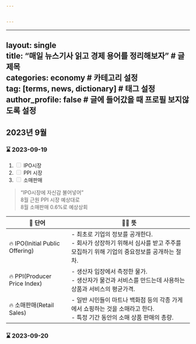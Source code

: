```yaml
---


---
```


<hr>
<h2 id="layout-singletitle-매일-뉴스기사-읽고-경제-용어를-정리해보자--글-제목categories-economy--카테고리-설정tag-terms-news-dictionary--태그-설정author_profile-false--글에-들어갔을-때-프로필-보지않도록-설정">layout: single<br>
title: “매일 뉴스기사 읽고 경제 용어를 정리해보자” # 글 제목<br>
categories: economy # 카테고리 설정<br>
tag: [terms, news, dictionary] # 태그 설정<br>
author_profile: false # 글에 들어갔을 때 프로필 보지않도록 설정</h2>
<h2 id="년-9월">2023년 9월</h2>
<h3 id="⌛-2023-09-19">⌛ 2023-09-19</h3>
<ol>
<li class="task-list-item"><input type="checkbox" class="task-list-item-checkbox" disabled=""> IPO시장</li>
<li class="task-list-item"><input type="checkbox" class="task-list-item-checkbox" disabled=""> PPI 시장</li>
<li class="task-list-item"><input type="checkbox" class="task-list-item-checkbox" disabled=""> 소매판매</li>
</ol>
<blockquote>
<p>“IPO시장에 자신감 불어넣어”<br>
8월 근원 PPI 시장 예상대로<br>
8월 소매판매 0.6%로 예상상회</p>
</blockquote>

<table>
<thead>
<tr>
<th>💭 단어</th>
<th>👨‍🎓 뜻</th>
</tr>
</thead>
<tbody>
<tr>
<td>🔥 IPO(Initial Public Offering)</td>
<td>- 최초로 기업의 정보를 공개한다.<br> - 회사가 상장하기 위해서 심사를 받고 주주를 모집하기 위해 기업의 중요정보를 공개하는 절차.</td>
</tr>
<tr>
<td>🔥 PPI(Producer Price Index)</td>
<td>- 생산자 입장에서 측정한 물가. <br> - 생산자가 물건과 서비스를 만드는데 사용하는 상품과 서비스의 평균가격.</td>
</tr>
<tr>
<td>🔥 소매판매(Retail Sales)</td>
<td>- 일반 시민들이 마트나 백화점 등의 각종 가게에서 쇼핑하는 것을 소매라고 한다. <br> - 특정 기간 동안의 소매 상품 판매의 총량.</td>
</tr>
</tbody>
</table><h3 id="⌛-2023-09-20">⌛ 2023-09-20</h3>

